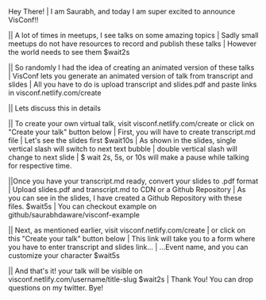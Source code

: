 Hey There!
| I am Saurabh, and today I am super excited to announce VisConf!!

|| A lot of times in meetups, I see talks on some amazing topics
| Sadly small meetups do not have resources to record and publish these talks
| However the world needs to see them $wait2s

|| So randomly I had the idea of creating an animated version of these talks
| VisConf lets you generate an animated version of talk from transcript and slides
| All you have to do is upload transcript and slides.pdf and paste links in visconf.netlify.com/create

|| Lets discuss this in details

|| To create your own virtual talk, visit visconf.netlify.com/create or click on "Create your talk" button below
| First, you will have to create transcript.md file
| Let's see the slides first $wait10s
| As shown in the slides, single vertical slash will switch to next text bubble
| double vertical slash will change to next slide
| $ wait 2s, 5s, or 10s will make a pause while talking for respective time.

||Once you have your transcript.md ready, convert your slides to .pdf format
| Upload slides.pdf and transcript.md to CDN or a Github Repository
| As you can see in the slides, I have created a Github Repository with these files. $wait5s
| You can checkout example on github/saurabhdaware/visconf-example

|| Next, as mentioned earlier, visit visconf.netlify.com/create 
| or click on this "Create your talk" button below
| This link will take you to a form where you have to enter transcript and slides link...
| ...Event name, and you can customize your character $wait5s


|| And that's it! your talk will be visible on visconf.netlify.com/username/title-slug $wait2s
| Thank You! You can drop questions on my twitter. Bye!
